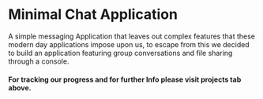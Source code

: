 Minimal Chat Application
========================

A simple messaging Application that leaves out complex features that these modern day applications impose upon us, to escape from this we decided to build an application featuring group conversations and file sharing through a console.

#### For tracking our progress and for further Info please visit projects tab above.
